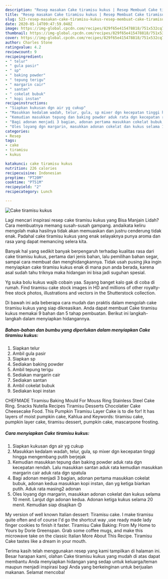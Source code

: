 ```yaml
---
description: "Resep masakan Cake tiramisu kukus | Resep Membuat Cake tiramisu kukus Yang Bisa Manjain Lidah"
title: "Resep masakan Cake tiramisu kukus | Resep Membuat Cake tiramisu kukus Yang Bisa Manjain Lidah"
slug: 523-resep-masakan-cake-tiramisu-kukus-resep-membuat-cake-tiramisu-kukus-yang-bisa-manjain-lidah
date: 2020-05-14T09:47:59.048Z
image: https://img-global.cpcdn.com/recipes/829f65e415478818/751x532cq70/cake-tiramisu-kukus-foto-resep-utama.jpg
thumbnail: https://img-global.cpcdn.com/recipes/829f65e415478818/751x532cq70/cake-tiramisu-kukus-foto-resep-utama.jpg
cover: https://img-global.cpcdn.com/recipes/829f65e415478818/751x532cq70/cake-tiramisu-kukus-foto-resep-utama.jpg
author: Charles Stone
ratingvalue: 4.2
reviewcount: 9
recipeingredient:
- " telur"
- " gula pasir"
- " sp"
- " baking powder"
- " tepung terigu"
- " margarin cair"
- " santan"
- " cokelat bubuk"
- " kopi instan"
recipeinstructions:
- "Siapkan kukusan dgn air yg cukup"
- "Masukkan kedalam wadah, telur, gula, sp mixer dgn kecepatan tinggi hingga mengembang putih berjejak"
- "Kemudian masukkan tepung dan baking powder aduk rata dgn kecepatan rendah. Lalu masukkan santan aduk rata kemudian masukkan margarin cair aduk rata dgn spatula"
- "Bagi adonan menjadi 3 bagian, adonan pertama masukkan cokelat bubuk, adonan kedua masukkan kopi instan, dan yg ketiga biarkan putih. Aduk rata masing2 adonan"
- "Oles loyang dgn margarin, masukkan adonan cokelat dan kukus selama 10 menit. Lanjut dgn adonan kedua. Adonan ketiga kukus selama 20 menit. Kemudian siap disajikan 😊"
categories:
- Resep
tags:
- cake
- tiramisu
- kukus

katakunci: cake tiramisu kukus 
nutrition: 226 calories
recipecuisine: Indonesian
preptime: "PT20M"
cooktime: "PT51M"
recipeyield: "2"
recipecategory: Lunch

---
```



![Cake tiramisu kukus](https://img-global.cpcdn.com/recipes/829f65e415478818/751x532cq70/cake-tiramisu-kukus-foto-resep-utama.jpg)

Lagi mencari inspirasi resep cake tiramisu kukus yang Bisa Manjain Lidah? Cara membuatnya memang susah-susah gampang. andaikata keliru mengolah maka hasilnya tidak akan memuaskan dan justru cenderung tidak enak. Padahal cake tiramisu kukus yang enak selayaknya punya aroma dan rasa yang dapat memancing selera kita.

Banyak hal yang sedikit banyak berpengaruh terhadap kualitas rasa dari cake tiramisu kukus, pertama dari jenis bahan, lalu pemilihan bahan segar, sampai cara membuat dan menghidangkannya. Tidak usah pusing jika ingin menyiapkan cake tiramisu kukus enak di mana pun anda berada, karena asal sudah tahu triknya maka hidangan ini bisa jadi suguhan spesial.

Yg suka bolu kukus wajib cobain yaa. Sayang banget kalo gak di coba di rumah. Find tiramisu cake stock images in HD and millions of other royalty-free stock photos, illustrations and vectors in the Shutterstock collection.


Di bawah ini ada beberapa cara mudah dan praktis dalam mengolah cake tiramisu kukus yang siap dikreasikan. Anda dapat membuat Cake tiramisu kukus memakai 9 bahan dan 5 tahap pembuatan. Berikut ini langkah-langkah dalam menyiapkan hidangannya.

<!--inarticleads1-->

##### Bahan-bahan dan bumbu yang diperlukan dalam menyiapkan Cake tiramisu kukus:

1. Siapkan  telur
1. Ambil  gula pasir
1. Siapkan  sp
1. Sediakan  baking powder
1. Ambil  tepung terigu
1. Sediakan  margarin cair
1. Sediakan  santan
1. Ambil  cokelat bubuk
1. Sediakan  kopi instan


CHEFMADE Tiramisu Baking Mould For Mouss Ring Stainless Steel Cake Ring. Snacks Nutella Recipes Tiramisu Desserts Chocolatier Cake Cheesecake Food. This Pumpkin Tiramisu Layer Cake is to die for! It has layers of moist pumpkin cake, Kahlua and Keywords: tiramisu cake, pumpkin layer cake, tiramisu dessert, pumpkin cake, mascarpone frosting. 

<!--inarticleads2-->

##### Cara menyiapkan Cake tiramisu kukus:

1. Siapkan kukusan dgn air yg cukup
1. Masukkan kedalam wadah, telur, gula, sp mixer dgn kecepatan tinggi hingga mengembang putih berjejak
1. Kemudian masukkan tepung dan baking powder aduk rata dgn kecepatan rendah. Lalu masukkan santan aduk rata kemudian masukkan margarin cair aduk rata dgn spatula
1. Bagi adonan menjadi 3 bagian, adonan pertama masukkan cokelat bubuk, adonan kedua masukkan kopi instan, dan yg ketiga biarkan putih. Aduk rata masing2 adonan
1. Oles loyang dgn margarin, masukkan adonan cokelat dan kukus selama 10 menit. Lanjut dgn adonan kedua. Adonan ketiga kukus selama 20 menit. Kemudian siap disajikan 😊


My version of well known Italian dessert: Tiramisu cake. I make tiramisu quite often and of course I&#39;d go the shortcut way ,use ready made lady finger cookies to finish it faster. Tiramisu Cake Baking: From My Home to Yours by Dorie Greenspan. Grab some coffee mugs, and make this microwave take on the classic Italian More About This Recipe. Tiramisu Cake tastes like a dream in your mouth. 

Terima kasih telah menggunakan resep yang kami tampilkan di halaman ini. Besar harapan kami, olahan Cake tiramisu kukus yang mudah di atas dapat membantu Anda menyiapkan hidangan yang sedap untuk keluarga/teman maupun menjadi inspirasi bagi Anda yang berkeinginan untuk berjualan makanan. Selamat mencoba!
